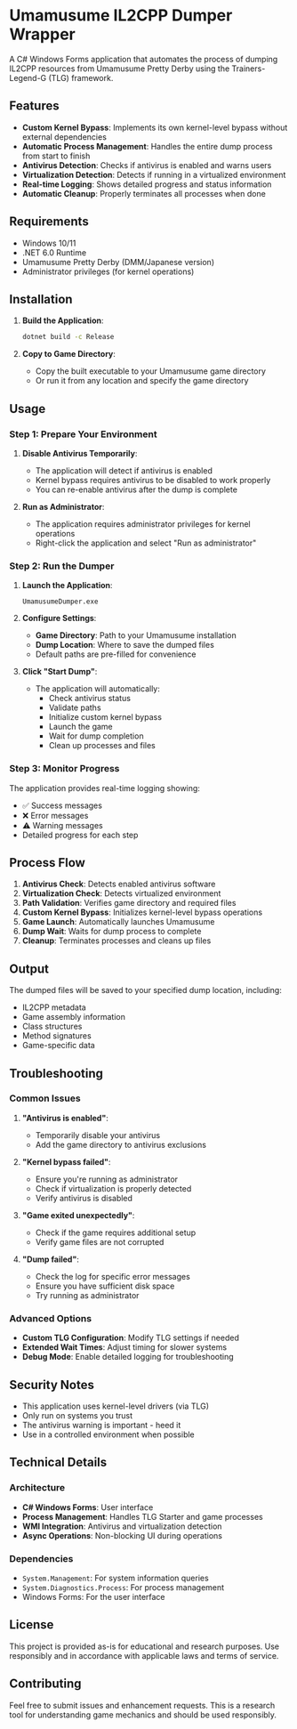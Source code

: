 # Umamusume IL2CPP Dumper Wrapper

A C# Windows Forms application that automates the process of dumping IL2CPP resources from Umamusume Pretty Derby using the Trainers-Legend-G (TLG) framework.

## Features

- **Custom Kernel Bypass**: Implements its own kernel-level bypass without external dependencies
- **Automatic Process Management**: Handles the entire dump process from start to finish
- **Antivirus Detection**: Checks if antivirus is enabled and warns users
- **Virtualization Detection**: Detects if running in a virtualized environment
- **Real-time Logging**: Shows detailed progress and status information
- **Automatic Cleanup**: Properly terminates all processes when done

## Requirements

- Windows 10/11
- .NET 6.0 Runtime
- Umamusume Pretty Derby (DMM/Japanese version)
- Administrator privileges (for kernel operations)

## Installation

1. **Build the Application**:
   ```bash
   dotnet build -c Release
   ```

2. **Copy to Game Directory**:
   - Copy the built executable to your Umamusume game directory
   - Or run it from any location and specify the game directory

## Usage

### Step 1: Prepare Your Environment

1. **Disable Antivirus Temporarily**:
   - The application will detect if antivirus is enabled
   - Kernel bypass requires antivirus to be disabled to work properly
   - You can re-enable antivirus after the dump is complete

2. **Run as Administrator**:
   - The application requires administrator privileges for kernel operations
   - Right-click the application and select "Run as administrator"

### Step 2: Run the Dumper

1. **Launch the Application**:
   ```
   UmamusumeDumper.exe
   ```

2. **Configure Settings**:
   - **Game Directory**: Path to your Umamusume installation
   - **Dump Location**: Where to save the dumped files
   - Default paths are pre-filled for convenience

3. **Click "Start Dump"**:
   - The application will automatically:
     - Check antivirus status
     - Validate paths
     - Initialize custom kernel bypass
     - Launch the game
     - Wait for dump completion
     - Clean up processes and files

### Step 3: Monitor Progress

The application provides real-time logging showing:
- ✅ Success messages
- ❌ Error messages  
- ⚠️ Warning messages
- Detailed progress for each step

## Process Flow

1. **Antivirus Check**: Detects enabled antivirus software
2. **Virtualization Check**: Detects virtualized environment
3. **Path Validation**: Verifies game directory and required files
4. **Custom Kernel Bypass**: Initializes kernel-level bypass operations
5. **Game Launch**: Automatically launches Umamusume
6. **Dump Wait**: Waits for dump process to complete
7. **Cleanup**: Terminates processes and cleans up files

## Output

The dumped files will be saved to your specified dump location, including:
- IL2CPP metadata
- Game assembly information
- Class structures
- Method signatures
- Game-specific data

## Troubleshooting

### Common Issues

1. **"Antivirus is enabled"**:
   - Temporarily disable your antivirus
   - Add the game directory to antivirus exclusions

2. **"Kernel bypass failed"**:
   - Ensure you're running as administrator
   - Check if virtualization is properly detected
   - Verify antivirus is disabled

3. **"Game exited unexpectedly"**:
   - Check if the game requires additional setup
   - Verify game files are not corrupted

4. **"Dump failed"**:
   - Check the log for specific error messages
   - Ensure you have sufficient disk space
   - Try running as administrator

### Advanced Options

- **Custom TLG Configuration**: Modify TLG settings if needed
- **Extended Wait Times**: Adjust timing for slower systems
- **Debug Mode**: Enable detailed logging for troubleshooting

## Security Notes

- This application uses kernel-level drivers (via TLG)
- Only run on systems you trust
- The antivirus warning is important - heed it
- Use in a controlled environment when possible

## Technical Details

### Architecture
- **C# Windows Forms**: User interface
- **Process Management**: Handles TLG Starter and game processes
- **WMI Integration**: Antivirus and virtualization detection
- **Async Operations**: Non-blocking UI during operations

### Dependencies
- `System.Management`: For system information queries
- `System.Diagnostics.Process`: For process management
- Windows Forms: For the user interface

## License

This project is provided as-is for educational and research purposes. Use responsibly and in accordance with applicable laws and terms of service.

## Contributing

Feel free to submit issues and enhancement requests. This is a research tool for understanding game mechanics and should be used responsibly. 